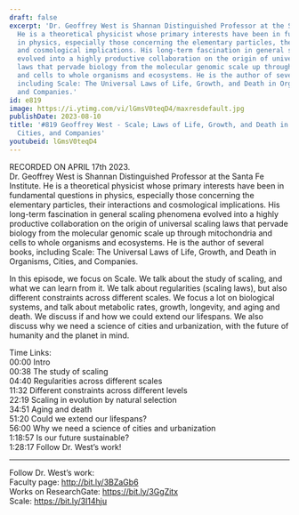 ```yaml
---
draft: false
excerpt: 'Dr. Geoffrey West is Shannan Distinguished Professor at the Santa Fe Institute.
  He is a theoretical physicist whose primary interests have been in fundamental questions
  in physics, especially those concerning the elementary particles, their interactions
  and cosmological implications. His long-term fascination in general scaling phenomena
  evolved into a highly productive collaboration on the origin of universal scaling
  laws that pervade biology from the molecular genomic scale up through mitochondria
  and cells to whole organisms and ecosystems. He is the author of several books,
  including Scale: The Universal Laws of Life, Growth, and Death in Organisms, Cities,
  and Companies.'
id: e819
image: https://i.ytimg.com/vi/lGmsV0teqD4/maxresdefault.jpg
publishDate: 2023-08-10
title: '#819 Geoffrey West - Scale; Laws of Life, Growth, and Death in Organisms,
  Cities, and Companies'
youtubeid: lGmsV0teqD4
---
```

RECORDED ON APRIL 17th 2023.  
Dr. Geoffrey West is Shannan Distinguished Professor at the Santa Fe Institute. He is a theoretical physicist whose primary interests have been in fundamental questions in physics, especially those concerning the elementary particles, their interactions and cosmological implications. His long-term fascination in general scaling phenomena evolved into a highly productive collaboration on the origin of universal scaling laws that pervade biology from the molecular genomic scale up through mitochondria and cells to whole organisms and ecosystems. He is the author of several books, including Scale: The Universal Laws of Life, Growth, and Death in Organisms, Cities, and Companies.

In this episode, we focus on Scale. We talk about the study of scaling, and what we can learn from it. We talk about regularities (scaling laws), but also different constraints across different scales. We focus a lot on biological systems, and talk about metabolic rates, growth, longevity, and aging and death. We discuss if and how we could extend our lifespans. We also discuss why we need a science of cities and urbanization, with the future of humanity and the planet in mind.

Time Links:  
00:00 Intro  
00:38  The study of scaling  
04:40  Regularities across different scales  
11:32  Different constraints across different levels  
22:19  Scaling in evolution by natural selection  
34:51  Aging and death  
51:20  Could we extend our lifespans?  
56:00  Why we need a science of cities and urbanization  
1:18:57  Is our future sustainable?  
1:28:17  Follow Dr. West’s work!

---

Follow Dr. West’s work:  
Faculty page: http://bit.ly/3BZaGb6  
Works on ResearchGate: https://bit.ly/3GgZitx  
Scale: https://bit.ly/3I14hju
